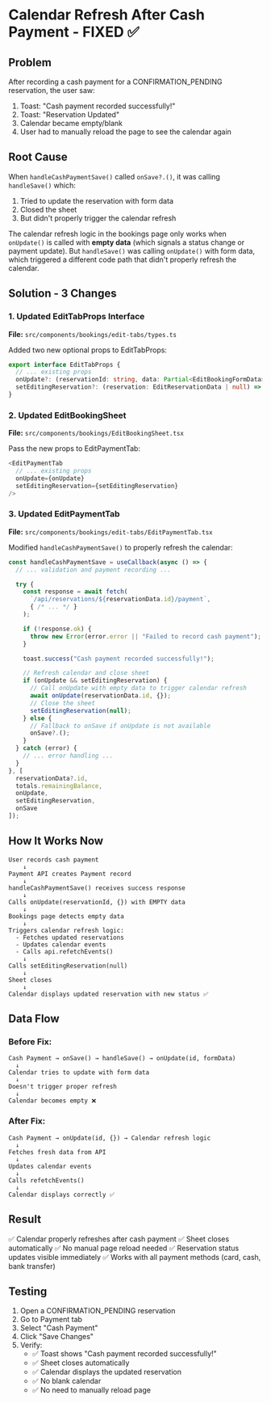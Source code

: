 # Calendar Refresh After Cash Payment - FIXED ✅

## Problem
After recording a cash payment for a CONFIRMATION_PENDING reservation, the user saw:
1. Toast: "Cash payment recorded successfully!"
2. Toast: "Reservation Updated"
3. Calendar became empty/blank
4. User had to manually reload the page to see the calendar again

## Root Cause
When `handleCashPaymentSave()` called `onSave?.()`, it was calling `handleSave()` which:
1. Tried to update the reservation with form data
2. Closed the sheet
3. But didn't properly trigger the calendar refresh

The calendar refresh logic in the bookings page only works when `onUpdate()` is called with **empty data** (which signals a status change or payment update). But `handleSave()` was calling `onUpdate()` with form data, which triggered a different code path that didn't properly refresh the calendar.

## Solution - 3 Changes

### 1. Updated EditTabProps Interface
**File:** `src/components/bookings/edit-tabs/types.ts`

Added two new optional props to EditTabProps:
```typescript
export interface EditTabProps {
  // ... existing props
  onUpdate?: (reservationId: string, data: Partial<EditBookingFormData>) => Promise<void>;
  setEditingReservation?: (reservation: EditReservationData | null) => void;
}
```

### 2. Updated EditBookingSheet
**File:** `src/components/bookings/EditBookingSheet.tsx`

Pass the new props to EditPaymentTab:
```typescript
<EditPaymentTab
  // ... existing props
  onUpdate={onUpdate}
  setEditingReservation={setEditingReservation}
/>
```

### 3. Updated EditPaymentTab
**File:** `src/components/bookings/edit-tabs/EditPaymentTab.tsx`

Modified `handleCashPaymentSave()` to properly refresh the calendar:

```typescript
const handleCashPaymentSave = useCallback(async () => {
  // ... validation and payment recording ...

  try {
    const response = await fetch(
      `/api/reservations/${reservationData.id}/payment`,
      { /* ... */ }
    );

    if (!response.ok) {
      throw new Error(error.error || "Failed to record cash payment");
    }

    toast.success("Cash payment recorded successfully!");

    // Refresh calendar and close sheet
    if (onUpdate && setEditingReservation) {
      // Call onUpdate with empty data to trigger calendar refresh
      await onUpdate(reservationData.id, {});
      // Close the sheet
      setEditingReservation(null);
    } else {
      // Fallback to onSave if onUpdate is not available
      onSave?.();
    }
  } catch (error) {
    // ... error handling ...
  }
}, [
  reservationData?.id,
  totals.remainingBalance,
  onUpdate,
  setEditingReservation,
  onSave
]);
```

## How It Works Now

```
User records cash payment
    ↓
Payment API creates Payment record
    ↓
handleCashPaymentSave() receives success response
    ↓
Calls onUpdate(reservationId, {}) with EMPTY data
    ↓
Bookings page detects empty data
    ↓
Triggers calendar refresh logic:
  - Fetches updated reservations
  - Updates calendar events
  - Calls api.refetchEvents()
    ↓
Calls setEditingReservation(null)
    ↓
Sheet closes
    ↓
Calendar displays updated reservation with new status ✅
```

## Data Flow

### Before Fix:
```
Cash Payment → onSave() → handleSave() → onUpdate(id, formData)
  ↓
Calendar tries to update with form data
  ↓
Doesn't trigger proper refresh
  ↓
Calendar becomes empty ❌
```

### After Fix:
```
Cash Payment → onUpdate(id, {}) → Calendar refresh logic
  ↓
Fetches fresh data from API
  ↓
Updates calendar events
  ↓
Calls refetchEvents()
  ↓
Calendar displays correctly ✅
```

## Result

✅ Calendar properly refreshes after cash payment
✅ Sheet closes automatically
✅ No manual page reload needed
✅ Reservation status updates visible immediately
✅ Works with all payment methods (card, cash, bank transfer)

## Testing

1. Open a CONFIRMATION_PENDING reservation
2. Go to Payment tab
3. Select "Cash Payment"
4. Click "Save Changes"
5. Verify:
   - ✅ Toast shows "Cash payment recorded successfully!"
   - ✅ Sheet closes automatically
   - ✅ Calendar displays the updated reservation
   - ✅ No blank calendar
   - ✅ No need to manually reload page

